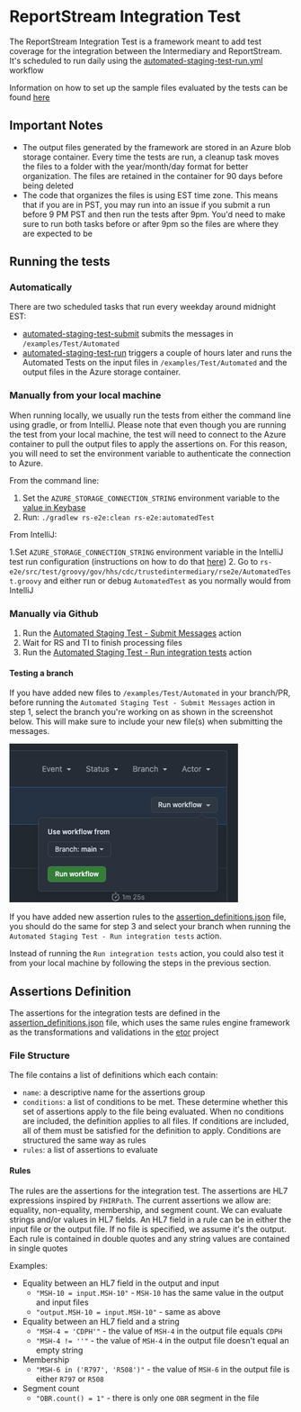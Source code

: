 # ReportStream Integration Test

The ReportStream Integration Test is a framework meant to add test coverage for the integration between the
Intermediary and ReportStream. It's scheduled to run daily using the
[automated-staging-test-run.yml](/.github/workflows/automated-staging-test-run.yml) workflow

Information on how to set up the sample files evaluated by the tests can be found [here](/examples/Test/Automated/README.md)

## Important Notes

- The output files generated by the framework are stored in an Azure blob storage container. Every time the tests are run, a cleanup task moves the files to a folder with the year/month/day format for better organization. The files are retained in the container for 90 days before being deleted
- The code that organizes the files is using EST time zone. This means that if you are in PST, you may run into an issue if you submit a run before 9 PM PST and then run the tests after 9pm. You'd need to make sure to run both tasks before or after 9pm so the files are where they are expected to be

## Running the tests

### Automatically

There are two scheduled tasks that run every weekday around midnight EST:

- [automated-staging-test-submit](/.github/workflows/automated-staging-test-submit.yml) submits the messages in `/examples/Test/Automated`
- [automated-staging-test-run](/.github/workflows/automated-staging-test-run.yml) triggers a couple of hours later and runs the Automated Tests on the input files in `/examples/Test/Automated` and the output files in the Azure storage container.

### Manually from your local machine

When running locally, we usually run the tests from either the command line using gradle, or from IntelliJ. Please note that even though you are running the test from your local machine, the test will need to connect to the Azure container to pull the output files to apply the assertions on. For this reason, you will need to set the environment variable to authenticate the connection to Azure.

From the command line:

1. Set the `AZURE_STORAGE_CONNECTION_STRING` environment variable to the [value in Keybase](keybase://team/cdc_ti/service_keys/TI/staging/azure-storage-connection-string-for-automated-rs-e2e-tests.txt)
2. Run: `./gradlew rs-e2e:clean rs-e2e:automatedTest`

From IntelliJ:

1.Set `AZURE_STORAGE_CONNECTION_STRING` environment variable in the IntelliJ test run configuration (instructions on how to do that [here](https://stackoverflow.com/a/32761503))
2. Go to `rs-e2e/src/test/groovy/gov/hhs/cdc/trustedintermediary/rse2e/AutomatedTest.groovy` and either run or debug `AutomatedTest` as you normally would from IntelliJ

### Manually via Github

1. Run the [Automated Staging Test - Submit Messages](/.github/workflows/automated-staging-test-submit.yml) action
2. Wait for RS and TI to finish processing files
3. Run the [Automated Staging Test - Run integration tests](/.github/workflows/automated-staging-test-run.yml) action

#### Testing a branch

If you have added new files to `/examples/Test/Automated` in your branch/PR, before running the `Automated Staging Test - Submit Messages` action in step 1, select the branch you're working on as shown in the screenshot below. This will make sure to include your new file(s) when submitting the messages.

![Run Workflow from branch](../images/run_workflow_from_branch.png)

If you have added new assertion rules to the [assertion_definitions.json](/rs-e2e/src/main/resources/assertion_definitions.json) file, you should do the same for step 3 and select your branch when running the `Automated Staging Test - Run integration tests` action.

Instead of running the `Run integration tests` action, you could also test it from your local machine by following the steps in the previous section.

## Assertions Definition

The assertions for the integration tests are defined in the
[assertion_definitions.json](/rs-e2e/src/main/resources/assertion_definitions.json) file, which uses
the same rules engine framework as the transformations and validations in the [etor](/etor) project

### File Structure

The file contains a list of definitions which each contain:

- `name`: a descriptive name for the assertions group
- `conditions`: a list of conditions to be met. These determine whether this set of
  assertions apply to the file being evaluated. When no conditions are included, the definition
  applies to all files. If conditions are included, all of them must be satisfied for the
  definition to apply. Conditions are structured the same way as rules
- `rules`: a list of assertions to evaluate

#### Rules

The rules are the assertions for the integration test. The assertions are HL7 expressions inspired
by `FHIRPath`. The current assertions we allow are: equality, non-equality, membership, and
segment count. We can evaluate strings and/or values in HL7 fields. An HL7 field in a rule
can be in either the input file or the output file. If no file is specified, we assume it's the output.
Each rule is contained in double quotes and any string values are contained in single quotes

Examples:

- Equality between an HL7 field in the output and input
  - `"MSH-10 = input.MSH-10"` - `MSH-10` has the same value in the output and input files
  - `"output.MSH-10 = input.MSH-10"` - same as above
- Equality between an HL7 field and a string
  - `"MSH-4 = 'CDPH'"` - the value of `MSH-4` in the output file equals `CDPH`
  - `"MSH-4 != ''"` - the value of `MSH-4` in the output file doesn't equal an empty string
- Membership
  - `"MSH-6 in ('R797', 'R508')"` - the value of `MSH-6` in the output file is either `R797` or `R508`
- Segment count
  - `"OBR.count() = 1"` - there is only one `OBR` segment in the file

